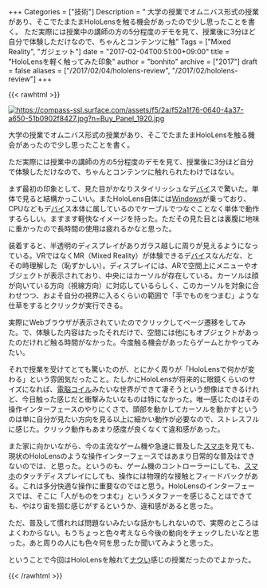 +++
Categories = ["技術"]
Description = "   大学の授業でオムニバス形式の授業があり、そこでたまたまHoloLensを触る機会があったので少し思ったことを書く。  ただ実際には授業中の講師の方の5分程度のデモを見て、授業後に3分ほど自分で体験しただけなので、ちゃんとコンテンツに触"
Tags = ["Mixed Reality", "ガジェット"]
date = "2017-02-04T00:51:00+09:00"
title = "HoloLensを軽く触ってみた印象"
author = "bonhito"
archive = ["2017"]
draft = false
aliases = ["/2017/02/04/hololens-review", "/2017/02/hololens-review"]
+++

{{< rawhtml >}}
<body>
<p><a href="https://compass-ssl.surface.com/assets/f5/2a/f52a1f76-0640-4a37-a650-51b0902f8427.jpg?n=Buy_Panel_1920.jpg" class="http-image" target="_blank"><img src="https://compass-ssl.surface.com/assets/f5/2a/f52a1f76-0640-4a37-a650-51b0902f8427.jpg?n=Buy_Panel_1920.jpg" class="http-image" alt="https://compass-ssl.surface.com/assets/f5/2a/f52a1f76-0640-4a37-a650-51b0902f8427.jpg?n=Buy_Panel_1920.jpg"></a></p>

<p>大学の授業でオムニバス形式の授業があり、そこでたまたまHoloLensを触る機会があったので少し思ったことを書く。</p>

<p>ただ実際には授業中の講師の方の5分程度のデモを見て、授業後に3分ほど自分で体験しただけなので、ちゃんとコンテンツに触れられたわけではない。</p>

<p>まず最初の印象として、見た目がかなりスタイリッシュなデ<a class="keyword" href="http://d.hatena.ne.jp/keyword/%A5%D0%A5%A4">バイ</a>スで驚いた。単体で見ると結構かっこいい。またHoloLens自体には<a class="keyword" href="http://d.hatena.ne.jp/keyword/Windows">Windows</a>が乗っており、CPUなどもデ<a class="keyword" href="http://d.hatena.ne.jp/keyword/%A5%D0%A5%A4">バイ</a>ス本体に属しているのでケーブルでつなぐことなく単体で動作するらしい。ますます軽快なイメージを持った。ただその見た目とは裏腹に地味に重かったので長時間の使用は疲れるかなと思った。</p>

<p>装着すると、半透明のディスプレイがありガラス越しに周りが見えるようになっている。VRではなくMR（Mixed Reality）が体験できるデ<a class="keyword" href="http://d.hatena.ne.jp/keyword/%A5%D0%A5%A4">バイ</a>スなんだな、とその時理解した（恥ずかしい）。ディスプレイには、ARで空間上にメニューやオブジェクトが表示されており、中央にはカーソルが存在している。カーソルは顔が向いている方向（視線方向）に対応しているらしく、このカーソルを対象に合わせつつ、およそ自分の視界に入るくらいの範囲で「手でものをつまむ」ような仕草をするとクリックが実行できる。</p>

<p>実際にWebブラウザが表示されていたのでクリックしてページ遷移をしてみた。で、体験した内容はたったそれだけで、空間には他にもオブジェクトがあったのだけれど触る時間がなかった。今度触る機会があったらゲームとかやってみたい。</p>

<p>それで授業を受けてとても驚いたのが、とにかく周りが「HoloLensで何かが変わる」という雰囲気だったこと。たしかにHoloLensが将来的に眼鏡くらいのサイズになれば、<a class="keyword" href="http://d.hatena.ne.jp/keyword/%C5%C5%C7%BE%A5%B3%A5%A4%A5%EB">電脳コイル</a>みたいな世界ができて凄そうという想像はできるけれど、今日触った感じだと衝撃みたいなものは特になかった。唯一感じたのはその操作インターフェースのやりにくさで、頭部を動かしてカーソルを動かすというのは単に自分が見たい方向を見る以上に細かい動作が必要なので、ストレスフルに感じた。クリック動作もあまり感度が良くなくて違和感があった。</p>

<p>また家に向かいながら、今の主流なゲーム機や急速に普及した<a class="keyword" href="http://d.hatena.ne.jp/keyword/%A5%B9%A5%DE%A5%DB">スマホ</a>を見ても、現状のHoloLensのような操作インターフェースではあまり日常的な普及はできないのでは、と思った。というのも、ゲーム機のコントローラーにしても、<a class="keyword" href="http://d.hatena.ne.jp/keyword/%A5%B9%A5%DE%A5%DB">スマホ</a>のタッチディスプレイにしても、操作には物理的な接触とフィードバックがある。これは多分快適な操作に重要なのではと思う。HoloLensのインターフェースでは、そこに「人がものをつまむ」というメタファーを感じることはできても、やはり宙を掴む感じがするというか、違和感があると思った。</p>

<p>ただ、普及して慣れれば問題ないみたいな話かもしれないので、実際のところはよくわからない。もうちょっと色々考えなら今後の動向をチェックしたいなと思った。あと周りの人にも色々何を思ったか聞いてみようと思った。</p>

<p>ということで今回はHoloLensを触れて<a class="keyword" href="http://d.hatena.ne.jp/keyword/%A5%CA%A5%A6%A4%A4">ナウい</a>感じの授業だったのでよかった。</p>
</body>
{{< /rawhtml >}}
